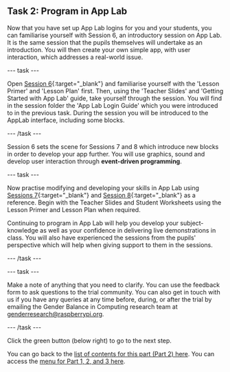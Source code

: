 ## Task 2: Program in App Lab
Now that you have set up App Lab logins for you and your students, you can familiarise yourself with Session 6, an introductory session on App Lab. It is the same session that the pupils themselves will undertake as an introduction. You will then create your own simple app, with user interaction, which addresses a real-world issue.

--- task ---

Open [Session 6](https://ncce.io/xBrv1w){:target="_blank"} and familiarise yourself with the 'Lesson Primer' and 'Lesson Plan' first. Then, using the 'Teacher Slides' and 'Getting Started with App Lab' guide, take yourself through the session. You will find in the session folder the 'App Lab Login Guide' which you were introduced to in the previous task. During the session you will be introduced to the AppLab interface, including some blocks.  

--- /task ---

Session 6 sets the scene for Sessions 7 and 8 which introduce new blocks in order to develop your app further. You will use graphics, sound and develop user interaction through **event-driven programming**.

--- task ---

Now practise modifying and developing your skills in App Lab using [Sessions 7](https://ncce.io/LZPVu7){:target="_blank"}  and [Session 8](https://ncce.io/sWbgon){:target="_blank"} as a reference. Begin with the Teacher Slides and Student Worksheets using the Lesson Primer and Lesson Plan when required.

Continuing to program in App Lab will help you develop your subject-knowledge as well as your confidence in delivering live demonstrations in class. You will also have experienced the sessions from the pupils' perspective which will help when giving support to them in the sessions. 

--- /task ---

--- task ---

Make a note of anything that you need to clarify. You can use the feedback form to ask questions to the trial community. You can also get in touch with us if you have any queries at any time before, during, or after the trial by emailing the Gender Balance in Computing research team at [genderresearch@raspberrypi.org](genderresearch@raspberrypi.org).

--- /task ---

Click the green button (below right) to go to the next step.

You can go back to the [list of contents for this part (Part 2) here](https://projects.raspberrypi.org/en/projects/Year8-RelevanceTraining-Part3-GBICi4). 
You can access the [menu for Part 1, 2, and 3 here](https://projects.raspberrypi.org/en/pathways/year8-relevancetraining-gbici4).
